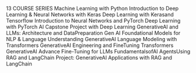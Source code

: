 13 COURSE SERIES 
Machine Learning with Python
Introduction to Deep Learning &
Neural Networks with Keras
Deep Learning with Kerasand
Tensorflow
Introduction to Neural Networks
and PyTorch
Deep Learning with PyTorch
AI Capstone Project with Deep
Learning
GenerativeAI and LLMs:
Architecture and DataPreparation
Gen AI Foundational Models for
NLP & Language Understanding
GenerativeAI Language Modeling
with Transformers
GenerativeAI Engineering and FineTuning Transformers
GenerativeAI Advance Fine-Tuning
for LLMs
FundamentalsofAI AgentsUsing
RAG and LangChain
Project: GenerativeAI Applications
with RAG and LangChain
